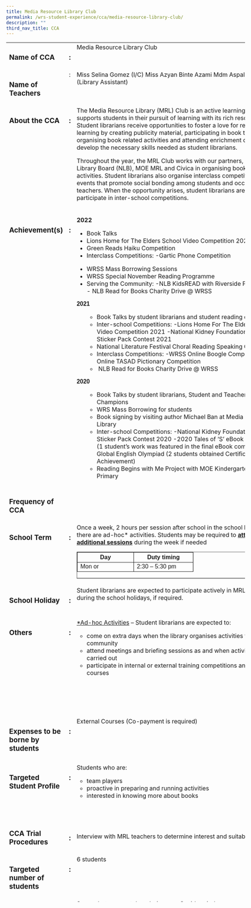 ```yaml
---
title: Media Resource Library Club
permalink: /wrs-student-experience/cca/media-resource-library-club/
description: ""
third_nav_title: CCA
---
```

<div>
<table style="width: 128.413%; height: 2323px;">
<tbody>
<tr style="height: 63px;">
<td style="width: 27.4933%; height: 63px;" valign="top">
<h3>Name of CCA</h3>
</td>
<td style="width: 4.44744%; height: 63px;" valign="top">
<h3>:</h3>
</td>
<td style="width: 66.9811%; height: 63px;" valign="top">Media Resource Library Club</td>
</tr>
<tr style="height: 93px;">
<td style="width: 27.4933%; height: 93px;" valign="top">
<h3>Name of Teachers</h3>
</td>
<td style="width: 4.44744%; height: 93px;" valign="top">:</td>
<td style="width: 66.9811%; text-align: left; height: 93px;" valign="top">Miss Selina Gomez (I/C)
<span style="font-weight: 400;">Miss </span><span style="font-weight: 400;">Azyan Binte Azami</span>
Mdm Aspalela Salim (Library Assistant)</td>
</tr>
<tr style="height: 296px;">
<td style="width: 27.4933%; height: 296px;" valign="top">
<h3>About the CCA</h3>
</td>
<td style="width: 4.44744%; height: 296px;" valign="top">
<h3>:</h3>
</td>
<td style="width: 66.9811%; height: 296px;" valign="top">The Media Resource Library (MRL) Club is an active learning hub that supports students in their pursuit of learning with its rich resources. Student librarians receive opportunities to foster a love for reading and learning by creating publicity material, participating in book talks, organising book related activities and attending enrichment courses to develop the necessary skills needed as student librarians.

Throughout the year, the MRL Club works with our partners, National Library Board (NLB), MOE MRL and Civica in organising book-related activities. Student librarians also organise interclass competitions related to events that promote social bonding among students and occasionally, teachers. When the opportunity arises, student librarians are also invited to participate in inter-school competitions.</td>
</tr>
<tr style="height: 362px;">
<td style="width: 27.4933%; height: 362px;" valign="top">
<h3>Achievement(s)</h3>
</td>
<td style="width: 4.44744%; height: 362px;" valign="top">
<h3>:</h3>
</td>
<td style="width: 66.9811%; height: 362px;" valign="top"><b>2022</b>
<ul>
 	<li style="font-weight: 400;" aria-level="1"><span style="font-weight: 400;">Book Talks</span></li>
 	<li style="font-weight: 400;" aria-level="1"><span style="font-weight: 400;">Lions Home for The Elders School Video Competition 2022</span></li>
 	<li style="font-weight: 400;" aria-level="1"><span style="font-weight: 400;">Green Reads Haiku Competition&nbsp;</span></li>
 	<li style="font-weight: 400;" aria-level="1"><span style="font-weight: 400;">Interclass Competitions:
</span>-Gartic Phone Competition</li>
</ul>
<ul>
 	<li style="font-weight: 400;" aria-level="1"><span style="font-weight: 400;">WRSS Mass Borrowing Sessions</span></li>
 	<li style="font-weight: 400;" aria-level="1"><span style="font-weight: 400;">WRSS Special November Reading Programme</span></li>
 	<li style="font-weight: 400;" aria-level="1"><span style="font-weight: 400;">Serving the Community:
</span>-NLB KidsREAD with Riverside Primary School
- NLB Read for Books Charity Drive @ WRSS</li>
</ul>
<span style="font-family: 'trebuchet ms', geneva, sans-serif;"><span style="font-family: 'trebuchet ms', geneva, sans-serif;"><b>2021</b></span></span>
<ul>
 	<li style="list-style-type: none;">
<ul>
 	<li>Book Talks by student librarians and student reading champions</li>
 	<li>Inter-school Competitions:
-Lions Home For The Elders School Video Competition 2021
-National Kidney Foundation (NKF) Sticker Pack Contest 2021</li>
 	<li>National Literature Festival Choral Reading Speaking Competition</li>
 	<li>Interclass Competitions:
-WRSS Online Boogle Competition
-WRSS Online TASAD Pictionary Competition</li>
 	<li>&nbsp;NLB Read for Books Charity Drive @ WRSS</li>
</ul>
</li>
</ul>
<span style="font-family: 'trebuchet ms', geneva, sans-serif;"><b>2020</b></span>
<ul>
 	<li style="list-style-type: none;">
<ul>
 	<li>Book Talks by student librarians, Student and Teacher Reading Champions</li>
 	<li>WRS Mass Borrowing for students</li>
 	<li>Book signing by visiting author Michael Ban at Media Resource Library</li>
 	<li>Inter-school Competitions:
-National Kidney Foundation (NKF) Sticker Pack Contest 2020
-2020 Tales of ‘S’ eBook Competition
(1 student’s work was featured in the final eBook compilation)
-Global English Olympiad
(2 students obtained Certificate of Achievement)</li>
 	<li>Reading Begins with Me Project with MOE Kindergarten@Northoaks Primary</li>
</ul>
</li>
</ul>
<ul>
 	<li style="list-style-type: none;"></li>
</ul>
</td>
</tr>
<tr style="height: 63px;">
<td style="width: 27.4933%; height: 63px;" valign="top">
<h3>Frequency of CCA</h3>
</td>
<td style="width: 4.44744%; height: 63px;" valign="top"></td>
<td style="width: 66.9811%; height: 63px;" valign="top"></td>
</tr>
<tr style="height: 22px;">
<td style="width: 27.4933%; height: 10px;" valign="top">
<h3><b>
School Term
</b></h3>
</td>
<td style="width: 4.44744%; height: 10px;" valign="top">
<h3><b>
:
</b></h3>
</td>
<td style="width: 66.9811%; height: 10px;" valign="top">Once a week, 2 hours per session after school in the school library unless there are ad-hoc* activities. Students may be required to <span style="text-decoration: underline;"><strong>attend additional sessions</strong></span> during the week if needed
<table style="height: 72px; border-color: #000000;" border="1">
<tbody>
<tr style="height: 24px;">
<th style="width: 136px; height: 24px;"><span style="font-family: 'trebuchet ms', geneva, sans-serif;">Day</span></th>
<th style="width: 144px; height: 24px;"><span style="font-family: 'trebuchet ms', geneva, sans-serif;">Duty timing</span></th>
</tr>
<tr style="height: 24px;">
<td style="width: 136px; height: 24px;" valign="top"><span style="font-family: 'trebuchet ms', geneva, sans-serif;">Mon or</span></td>
<td style="width: 144px; height: 24px;" valign="top"><span style="font-family: 'trebuchet ms', geneva, sans-serif;">2:30 – 5:30 pm</span></td>
</tr>
</tbody>
</table>
</td>
</tr>
<tr style="height: 86.8516px;">
<td style="width: 27.4933%; height: 86px;" valign="top">
<h3><b>
School Holiday
</b></h3>
</td>
<td style="width: 4.44744%; height: 86px;" valign="top">
<h3><b>
:
</b></h3>
</td>
<td style="width: 66.9811%; height: 86px;" valign="top">Student librarians are expected to participate actively in MRL activities during the school holidays, if required.</td>
</tr>
<tr style="height: 267px;">
<td style="width: 27.4933%; height: 165px; vertical-align: top;" valign="top">
<h3><b>
Others
</b></h3>
</td>
<td style="width: 4.44744%; height: 165px; vertical-align: top;" valign="top">
<h3><b>
:
</b></h3>
</td>
<td style="width: 66.9811%; height: 165px;" valign="top"><b>
</b><span style="text-decoration: underline;">*Ad-hoc Activities</span> – Student librarians are expected to:
<ul style="list-style-type: circle;">
 	<li>come on extra days when the library organises activities for the school community</li>
 	<li>attend meetings and briefing sessions as and when activities are carried out</li>
 	<li>participate in internal or external training competitions and enrichment courses</li>
</ul>
</td>
</tr>
<tr style="height: 125px;">
<td style="width: 27.4933%; height: 68px;" valign="top">
<h3>Expenses to be borne by students</h3>
</td>
<td style="width: 4.44744%; height: 68px;" valign="top">
<h3>:</h3>
</td>
<td style="width: 66.9811%; height: 68px;" valign="top">External Courses (Co-payment is required)</td>
</tr>
<tr style="height: 151px;">
<td style="width: 27.4933%; height: 134px;" valign="top">
<h3>Targeted Student Profile</h3>
</td>
<td style="width: 4.44744%; height: 134px;" valign="top">
<h3>:</h3>
</td>
<td style="width: 66.9811%; height: 134px;" valign="top"><b>
</b>Students who are:
<ul style="list-style-type: circle;">
 	<li>team players</li>
 	<li>proactive in preparing and running activities</li>
 	<li>interested in knowing more about books</li>
</ul>
</td>
</tr>
<tr style="height: 93px;">
<td style="width: 27.4933%; height: 93px;">
<h3>CCA Trial Procedures</h3>
</td>
<td style="width: 4.44744%; height: 93px;">
<h3>:</h3>
</td>
<td style="width: 66.9811%; height: 93px;">Interview with MRL teachers to determine interest and suitability</td>
</tr>
<tr style="height: 33px;">
<td style="width: 27.4933%; height: 33px;" valign="top">
<h3>Targeted number of students</h3>
</td>
<td style="width: 4.44744%; height: 33px;" valign="top">
<h3>:</h3>
</td>
<td style="width: 66.9811%; height: 33px;" valign="top">6 students</td>
</tr>
<tr>
<td style="width: 27.4933%; vertical-align: top;">
<h3>Photos</h3>
</td>
<td style="width: 4.44744%; vertical-align: top;">
<h3>:</h3>
</td>
<td style="width: 66.9811%;">Some photos were taken during pre-Covid period<img class="wp-image-8992 size-large" src="https://woodlandsringsec-moe-edu-sg-admin.cwp.sg/wp-content/uploads/2022/01/MRL-2020-567x1024.jpg" alt="Mrl 2020" width="567" height="1024"></td>
</tr>
</tbody>
</table>
</div>